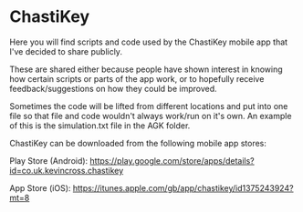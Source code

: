 # ChastiKey
Here you will find scripts and code used by the ChastiKey mobile app that I've decided to share publicly.

These are shared either because people have shown interest in knowing how certain scripts or parts of the app work, or to hopefully receive feedback/suggestions on how they could be improved.

Sometimes the code will be lifted from different locations and put into one file so that file and code wouldn't always work/run on it's own. An example of this is the simulation.txt file in the AGK folder.

ChastiKey can be downloaded from the following mobile app stores:

Play Store (Android): https://play.google.com/store/apps/details?id=co.uk.kevincross.chastikey

App Store (iOS): https://itunes.apple.com/gb/app/chastikey/id1375243924?mt=8
